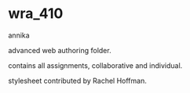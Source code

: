 # wra_410
annika 

 advanced web authoring folder.
 
 contains all assignments, collaborative and individual.

stylesheet contributed by Rachel Hoffman.
